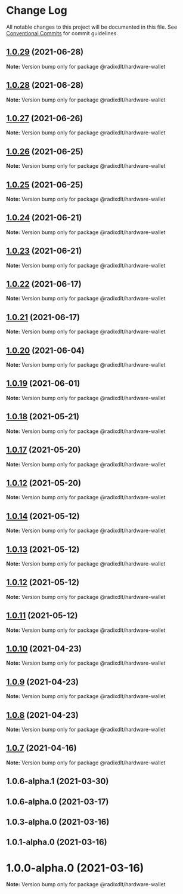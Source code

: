# Change Log

All notable changes to this project will be documented in this file.
See [Conventional Commits](https://conventionalcommits.org) for commit guidelines.

## [1.0.29](https://github.com/radixdlt/radixdlt-javascript/compare/@radixdlt/hardware-wallet@1.0.28...@radixdlt/hardware-wallet@1.0.29) (2021-06-28)

**Note:** Version bump only for package @radixdlt/hardware-wallet





## [1.0.28](https://github.com/radixdlt/radixdlt-javascript/compare/@radixdlt/hardware-wallet@1.0.27...@radixdlt/hardware-wallet@1.0.28) (2021-06-28)

**Note:** Version bump only for package @radixdlt/hardware-wallet





## [1.0.27](https://github.com/radixdlt/radixdlt-javascript/compare/@radixdlt/hardware-wallet@1.0.26...@radixdlt/hardware-wallet@1.0.27) (2021-06-26)

**Note:** Version bump only for package @radixdlt/hardware-wallet





## [1.0.26](https://github.com/radixdlt/radixdlt-javascript/compare/@radixdlt/hardware-wallet@1.0.25...@radixdlt/hardware-wallet@1.0.26) (2021-06-25)

**Note:** Version bump only for package @radixdlt/hardware-wallet





## [1.0.25](https://github.com/radixdlt/radixdlt-javascript/compare/@radixdlt/hardware-wallet@1.0.24...@radixdlt/hardware-wallet@1.0.25) (2021-06-25)

**Note:** Version bump only for package @radixdlt/hardware-wallet





## [1.0.24](https://github.com/radixdlt/radixdlt-javascript/compare/@radixdlt/hardware-wallet@1.0.23...@radixdlt/hardware-wallet@1.0.24) (2021-06-21)

**Note:** Version bump only for package @radixdlt/hardware-wallet





## [1.0.23](https://github.com/radixdlt/radixdlt-javascript/compare/@radixdlt/hardware-wallet@1.0.22...@radixdlt/hardware-wallet@1.0.23) (2021-06-21)

**Note:** Version bump only for package @radixdlt/hardware-wallet





## [1.0.22](https://github.com/radixdlt/radixdlt-javascript/compare/@radixdlt/hardware-wallet@1.0.20...@radixdlt/hardware-wallet@1.0.22) (2021-06-17)

**Note:** Version bump only for package @radixdlt/hardware-wallet





## [1.0.21](https://github.com/radixdlt/radixdlt-javascript/compare/@radixdlt/hardware-wallet@1.0.20...@radixdlt/hardware-wallet@1.0.21) (2021-06-17)

**Note:** Version bump only for package @radixdlt/hardware-wallet





## [1.0.20](https://github.com/radixdlt/radixdlt-javascript/compare/@radixdlt/hardware-wallet@1.0.19...@radixdlt/hardware-wallet@1.0.20) (2021-06-04)

**Note:** Version bump only for package @radixdlt/hardware-wallet





## [1.0.19](https://github.com/radixdlt/radixdlt-javascript/compare/@radixdlt/hardware-wallet@1.0.18...@radixdlt/hardware-wallet@1.0.19) (2021-06-01)

**Note:** Version bump only for package @radixdlt/hardware-wallet





## [1.0.18](https://github.com/radixdlt/radixdlt-javascript/compare/@radixdlt/hardware-wallet@1.0.17...@radixdlt/hardware-wallet@1.0.18) (2021-05-21)

**Note:** Version bump only for package @radixdlt/hardware-wallet





## [1.0.17](https://github.com/radixdlt/radixdlt-javascript/compare/@radixdlt/hardware-wallet@1.0.14...@radixdlt/hardware-wallet@1.0.17) (2021-05-20)

**Note:** Version bump only for package @radixdlt/hardware-wallet





## [1.0.12](https://github.com/radixdlt/radixdlt-javascript/compare/@radixdlt/hardware-wallet@1.0.14...@radixdlt/hardware-wallet@1.0.12) (2021-05-20)

**Note:** Version bump only for package @radixdlt/hardware-wallet





## [1.0.14](https://github.com/radixdlt/radixdlt-javascript/compare/@radixdlt/hardware-wallet@1.0.13...@radixdlt/hardware-wallet@1.0.14) (2021-05-12)

**Note:** Version bump only for package @radixdlt/hardware-wallet





## [1.0.13](https://github.com/radixdlt/radixdlt-javascript/compare/@radixdlt/hardware-wallet@1.0.12...@radixdlt/hardware-wallet@1.0.13) (2021-05-12)

**Note:** Version bump only for package @radixdlt/hardware-wallet





## [1.0.12](https://github.com/radixdlt/radixdlt-javascript/compare/@radixdlt/hardware-wallet@1.0.11...@radixdlt/hardware-wallet@1.0.12) (2021-05-12)

**Note:** Version bump only for package @radixdlt/hardware-wallet





## [1.0.11](https://github.com/radixdlt/radixdlt-javascript/compare/@radixdlt/hardware-wallet@1.0.10...@radixdlt/hardware-wallet@1.0.11) (2021-05-12)

**Note:** Version bump only for package @radixdlt/hardware-wallet





## [1.0.10](https://github.com/radixdlt/radixdlt-javascript/compare/@radixdlt/hardware-wallet@1.0.9...@radixdlt/hardware-wallet@1.0.10) (2021-04-23)

**Note:** Version bump only for package @radixdlt/hardware-wallet





## [1.0.9](https://github.com/radixdlt/radixdlt-javascript/compare/@radixdlt/hardware-wallet@1.0.8...@radixdlt/hardware-wallet@1.0.9) (2021-04-23)

**Note:** Version bump only for package @radixdlt/hardware-wallet





## [1.0.8](https://github.com/radixdlt/radixdlt-javascript/compare/@radixdlt/hardware-wallet@1.0.7...@radixdlt/hardware-wallet@1.0.8) (2021-04-23)

**Note:** Version bump only for package @radixdlt/hardware-wallet





## [1.0.7](https://github.com/radixdlt/radixdlt-javascript/compare/@radixdlt/hardware-wallet@1.0.6...@radixdlt/hardware-wallet@1.0.7) (2021-04-16)

**Note:** Version bump only for package @radixdlt/hardware-wallet





## 1.0.6-alpha.1 (2021-03-30)



## 1.0.6-alpha.0 (2021-03-17)



## 1.0.3-alpha.0 (2021-03-16)



## 1.0.1-alpha.0 (2021-03-16)



# 1.0.0-alpha.0 (2021-03-16)

**Note:** Version bump only for package @radixdlt/hardware-wallet
